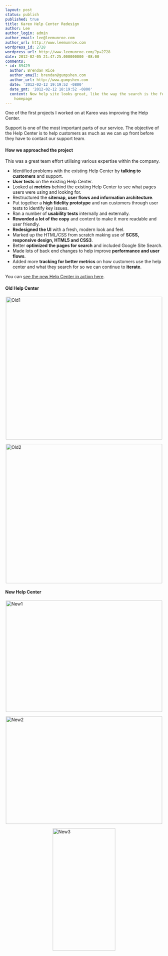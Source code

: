 ```yaml
---
layout: post
status: publish
published: true
title: Kareo Help Center Redesign
author: Lee
author_login: admin
author_email: lee@leemunroe.com
author_url: http://www.leemunroe.com
wordpress_id: 2728
wordpress_url: http://www.leemunroe.com/?p=2728
date: 2012-02-05 21:47:25.000000000 -08:00
comments:
- id: 89429
  author: Brendan Rice
  author_email: brendan@gumpshen.com
  author_url: http://www.gumpshen.com
  date: '2012-02-12 19:19:52 -0800'
  date_gmt: '2012-02-12 18:19:52 -0800'
  content: New help site looks great, like the way the search is the focus of the
    homepage
---
```

One of the first projects I worked on at Kareo was improving the Help Center. 

Support is one of the most important parts of our service. The objective of the Help Center is to help customers as much as we can up front before they have to contact our support team.

<h4>How we approached the project</h4>

This was a great team effort utilising various expertise within the company.

<ul>
<li>Identified problems with the existing Help Center by <strong>talking to customers</strong> and support.</li>
<li><strong>User tests</strong> on the existing Help Center.</li>
<li>Looked at <strong>metrics</strong> behind the existing Help Center to see what pages users were using and looking for.</li>
<li>Restructured the <strong>sitemap, user flows and information architecture</strong>.</li>
<li>Put together a <strong>high fidelity prototype</strong> and ran customers through user tests to identify key issues.</li>
<li>Ran a number of <strong>usability tests</strong> internally and externally.</li>
<li><strong>Reworded a lot of the copy</strong> and content to make it more readable and user friendly.</li>
<li><strong>Redesigned the UI</strong> with a fresh, modern look and feel.</li>
<li>Marked up the HTML/CSS from scratch making use of <strong>SCSS, responsive design, HTML5 and CSS3</strong>.</li>
<li>Better <strong>optimized the pages for search</strong> and included Google Site Search.</li>
<li>Made lots of back end changes to help improve <strong>performance and user flows</strong>.</li>
<li>Added more <strong>tracking for better metrics</strong> on how customers use the help center and what they search for so we can continue to <strong>iterate</strong>.</li>
</ul>

You can <a href="http://kareo.com/help">see the new Help Center in action here</a>.

<h4>Old Help Center</h4>

<a href="http://www.kareo.com/help"><img style="display:block; margin-left:auto; margin-right:auto;" src="http://www.leemunroe.com/wp-content/uploads/old11.jpg" alt="Old1" border="0" width="500" height="455" /></a>

<a href="http://www.kareo.com/help"><img style="display:block; margin-left:auto; margin-right:auto;" src="http://www.leemunroe.com/wp-content/uploads/old2.jpg" alt="Old2" border="0" width="500" height="444" /></a>

<h4>New Help Center</h4>

<a href="http://www.kareo.com/help"><img style="display:block; margin-left:auto; margin-right:auto;" src="http://www.leemunroe.com/wp-content/uploads/new1.jpg" alt="New1" border="0" width="500" height="355" />
</a>

<a href="http://www.kareo.com/help"><img style="display:block; margin-left:auto; margin-right:auto;" src="http://www.leemunroe.com/wp-content/uploads/new2.jpg" alt="New2" border="0" width="500" height="343" /></a>

<a href="http://www.kareo.com/help"><img style="display:block; margin-left:auto; margin-right:auto;" src="http://www.leemunroe.com/wp-content/uploads/new3.jpg" alt="New3" border="0" width="200" height="390" /></a>
